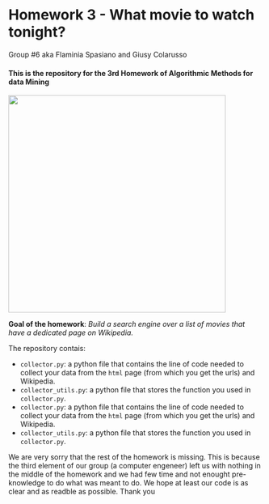 # Homework 3 - What movie to watch tonight?
Group #6 aka Flaminia Spasiano and Giusy Colarusso
#### This is the repository for the 3rd Homework of Algorithmic Methods for data Mining

<p align="left">
<img src="https://d3c1jucybpy4ua.cloudfront.net/data/63462/big_picture/popcorn.jpg?1567006493" height=430 
</p>
  
 **Goal of the homework**: *Build a search engine over a list of movies that have a dedicated page on Wikipedia.*
 
 The repository contais:
 * `collector.py`: a python file that contains the line of code needed to collect your data from the `html` page (from which you get the urls) and Wikipedia.
* `collector_utils.py`: a python file that stores the function you used in `collector.py`.
* `collector.py`: a python file that contains the line of code needed to collect your data from the `html` page (from which you get the urls) and Wikipedia.
* `collector_utils.py`: a python file that stores the function you used in `collector.py`.

We are very sorry that the rest of the homework is missing. This is because the third element of our group (a computer engeneer) left us with nothing in the middle of the homework and we had few time and not enought pre-knowledge to do what was meant to do. We hope at least our code is as clear and as readble as possible. Thank you
